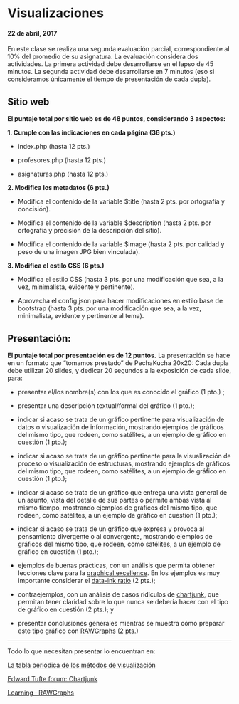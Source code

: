 # Visualizaciones
#### 22 de abril, 2017

En este clase se realiza una segunda evaluación parcial, correspondiente al 10% del promedio de su asignatura. La evaluación considera dos actividades. La primera actividad debe desarrollarse en el lapso de 45 minutos. La segunda actividad debe desarrollarse en 7 minutos (eso si consideramos únicamente el tiempo de presentación de cada dupla).

## Sitio web

**El puntaje total por sitio web es de 48 puntos, considerando 3 aspectos:**

**1. Cumple con las indicaciones en cada página (36 pts.)**

- index.php (hasta 12 pts.)

- profesores.php (hasta 12 pts.)

- asignaturas.php (hasta 12 pts.)

**2. Modifica los metadatos (6 pts.)**

- Modifica el contenido de la variable $title (hasta 2 pts. por ortografía y concisión).

- Modifica el contenido de la variable $description (hasta 2 pts. por ortografía y precisión de la descripción del sitio).

- Modifica el contenido de la variable $image (hasta 2 pts. por calidad y peso de una imagen JPG bien vinculada).

**3. Modifica el estilo CSS (6 pts.)**

- Modifica el estilo CSS (hasta 3 pts. por una modificación que sea, a la vez, minimalista, evidente y pertinente).

- Aprovecha el config.json para hacer modificaciones en estilo base de bootstrap (hasta 3 pts. por una modificación que sea, a la vez, minimalista, evidente y pertinente al tema).

## Presentación: 

**El puntaje total por presentación es de 12 puntos.** La presentación se hace en un formato que “tomamos prestado” de PechaKucha 20x20: Cada dupla debe utilizar 20 slides, y dedicar 20 segundos a la exposición de cada slide, para:

- presentar el/los nombre(s) con los que es conocido el gráfico (1 pto.) ;

- presentar una descripción textual/formal del gráfico (1 pto.);

- indicar si acaso se trata de un gráfico pertinente para visualización de datos o visualización de información, mostrando ejemplos de gráficos del mismo tipo, que rodeen, como satélites, a un ejemplo de gráfico en cuestión (1 pto.);

- indicar si acaso se trata de un gráfico pertinente para la visualización de proceso o visualización de estructuras, mostrando ejemplos de gráficos del mismo tipo, que rodeen, como satélites, a un ejemplo de gráfico en cuestión (1 pto.);

- indicar si acaso se trata de un gráfico que entrega una vista general de un asunto, vista del detalle de sus partes o permite ambas vista al mismo tiempo, mostrando ejemplos de gráficos del mismo tipo, que rodeen, como satélites, a un ejemplo de gráfico en cuestión (1 pto.);

- indicar si acaso se trata de un gráfico que expresa y provoca al pensamiento divergente o al convergente, mostrando ejemplos de gráficos del mismo tipo, que rodeen, como satélites, a un ejemplo de gráfico en cuestión (1 pto.);

- ejemplos de buenas prácticas, con un análisis que permita obtener lecciones clave para la [graphical excellence](http://www.infovis-wiki.net/index.php?title=Graphical_Excellence). En los ejemplos es muy importante considerar el [data-ink ratio](http://www.infovis-wiki.net/index.php/Data-Ink_Ratio) (2 pts.);

- contraejemplos, con un análisis de casos ridículos de [chartjunk](http://www.infovis-wiki.net/index.php/Chart_Junk), que permitan tener claridad sobre lo que nunca se debería hacer con el tipo de gráfico en cuestión (2 pts.); y

- presentar conclusiones generales mientras se muestra cómo preparar este tipo gráfico con [RAWGraphs](http://app.rawgraphs.io/) (2 pts.)


------

Todo lo que necesitan presentar lo encuentran en:

[La tabla periódica de los métodos de visualización](http://www.visual-literacy.org/periodic_table/periodic_table.html)

[Edward Tufte forum: Chartjunk](https://www.edwardtufte.com/bboard/q-and-a-fetch-msg?msg_id=00040Z)

[Learning · RAWGraphs](http://rawgraphs.io/learning/)


